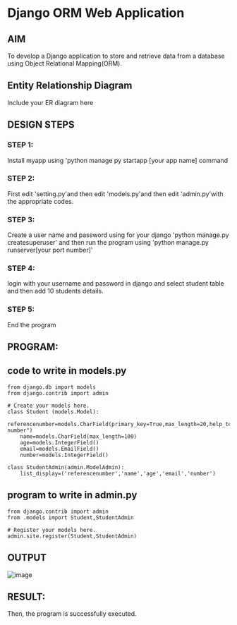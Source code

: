 # Django ORM Web Application

## AIM
To develop a Django application to store and retrieve data from a database using Object Relational Mapping(ORM).

## Entity Relationship Diagram

Include your ER diagram here

## DESIGN STEPS

### STEP 1:
Install myapp using 'python manage py startapp [your app name]   command

### STEP 2:
First edit 'setting.py'and then edit 'models.py'and then edit 'admin.py'with the appropriate codes.

### STEP 3:
Create a user name and password using for your django 'python manage.py createsuperuser'
and then run the program using 'python manage.py runserver[your port number]'

### STEP 4:
login with your username and password in django and select student table and then add 10 students details.

### STEP 5:
End the program

## PROGRAM:
## code to write in models.py
```
from django.db import models
from django.contrib import admin

# Create your models here.
class Student (models.Model):
    referencenumber=models.CharField(primary_key=True,max_length=20,help_text="reference number")
    name=models.CharField(max_length=100)
    age=models.IntegerField()
    email=models.EmailField()
    number=models.IntegerField()

class StudentAdmin(admin.ModelAdmin):
    list_display=('referencenumber','name','age','email','number')

```
## program to write in admin.py 
```
from django.contrib import admin
from .models import Student,StudentAdmin

# Register your models here.
admin.site.register(Student,StudentAdmin)
```


## OUTPUT
![image](https://github.com/Ganesh23013987/django-orm-app/assets/147473768/60364a56-5901-4b84-b50b-bb5f41c6e472)




## RESULT:
Then, the program is successfully executed.
